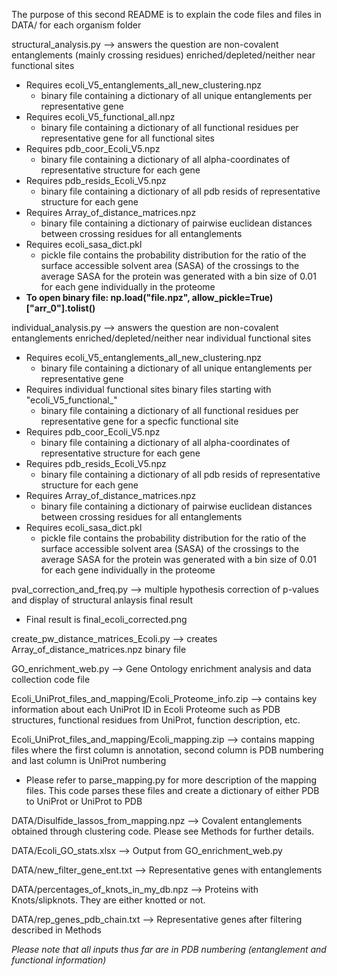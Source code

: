 
The purpose of this second README is to explain the code files and files in DATA/ for each organism folder

structural_analysis.py --> answers the question are non-covalent entanglements (mainly crossing residues) enriched/depleted/neither near functional sites

- Requires ecoli_V5_entanglements_all_new_clustering.npz 
  - binary file containing a dictionary of all unique entanglements per representative gene 
- Requires ecoli_V5_functional_all.npz
  - binary file containing a dictionary of all functional residues per representative gene for all functional sites
- Requires pdb_coor_Ecoli_V5.npz
  - binary file containing a dictionary of all alpha-coordinates of representative structure for each gene 
- Requires pdb_resids_Ecoli_V5.npz
  - binary file containing a dictionary of all pdb resids of representative structure for each gene
- Requires Array_of_distance_matrices.npz
  - binary file containing a dictionary of pairwise euclidean distances between crossing residues for all entanglements
- Requires ecoli_sasa_dict.pkl
  - pickle file contains the probability distribution for the ratio of the surface accessible solvent area (SASA) of the crossings to the average SASA for the protein was generated with a bin size of 0.01 for each gene individually in the proteome
- **To open binary file: np.load("file.npz", allow_pickle=True)["arr_0"].tolist()**

individual_analysis.py --> answers the question are non-covalent entanglements enriched/depleted/neither near individual functional sites

- Requires ecoli_V5_entanglements_all_new_clustering.npz 
  - binary file containing a dictionary of all unique entanglements per representative gene
- Requires individual functional sites binary files starting with "ecoli_V5_functional_"
  - binary file containing a dictionary of all functional residues per representative gene for a specfic functional site
- Requires pdb_coor_Ecoli_V5.npz
  - binary file containing a dictionary of all alpha-coordinates of representative structure for each gene
- Requires pdb_resids_Ecoli_V5.npz
  - binary file containing a dictionary of all pdb resids of representative structure for each gene
- Requires Array_of_distance_matrices.npz
  - binary file containing a dictionary of pairwise euclidean distances between crossing residues for all entanglements
- Requires ecoli_sasa_dict.pkl
  - pickle file contains the probability distribution for the ratio of the surface accessible solvent area (SASA) of the crossings to the average SASA for the protein was generated with a bin size of 0.01 for each gene individually in the proteome

pval_correction_and_freq.py --> multiple hypothesis correction of p-values and display of structural anlaysis final result
  - Final result is final_ecoli_corrected.png

create_pw_distance_matrices_Ecoli.py --> creates Array_of_distance_matrices.npz binary file

GO_enrichment_web.py --> Gene Ontology enrichment analysis and data collection code file

Ecoli_UniProt_files_and_mapping/Ecoli_Proteome_info.zip --> contains key information about each UniProt ID in Ecoli Proteome such as PDB structures, functional residues from UniProt, function description, etc. 

Ecoli_UniProt_files_and_mapping/Ecoli_mapping.zip --> contains mapping files where the first column is annotation, second column is PDB numbering and last column is UniProt numbering
  - Please refer to parse_mapping.py for more description of the mapping files. This code parses these files and create a dictionary of either PDB to UniProt or UniProt to PDB

DATA/Disulfide_lassos_from_mapping.npz --> Covalent entanglements obtained through clustering code. Please see Methods for further details. 

DATA/Ecoli_GO_stats.xlsx --> Output from GO_enrichment_web.py

DATA/new_filter_gene_ent.txt --> Representative genes with entanglements

DATA/percentages_of_knots_in_my_db.npz --> Proteins with Knots/slipknots. They are either knotted or not. 

DATA/rep_genes_pdb_chain.txt --> Representative genes after filtering described in Methods

*Please note that all inputs thus far are in PDB numbering (entanglement and functional information)*